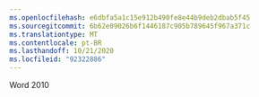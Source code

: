 ```yaml
---
ms.openlocfilehash: e6dbfa5a1c15e912b490fe8e44b9deb2dbab5f45
ms.sourcegitcommit: 6b62e09026b6f1446187c905b789645f967a371c
ms.translationtype: MT
ms.contentlocale: pt-BR
ms.lasthandoff: 10/21/2020
ms.locfileid: "92322886"
---
```

 Word 2010 